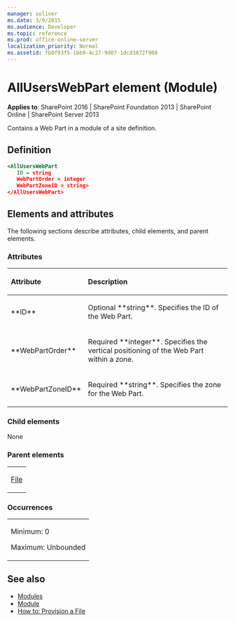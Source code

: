 ```yaml
---
manager: soliver
ms.date: 3/9/2015
ms.audience: Developer
ms.topic: reference
ms.prod: office-online-server
localization_priority: Normal
ms.assetid: fb0f93f5-1bb9-4c27-9d07-1dcd3872f908
---
```


# AllUsersWebPart element (Module)

**Applies to**: SharePoint 2016 | SharePoint Foundation 2013 | SharePoint Online | SharePoint Server 2013

Contains a Web Part in a module of a site definition.

## Definition

```XML
<AllUsersWebPart 
   ID = string 
   WebPartOrder = integer 
   WebPartZoneID = string>
</AllUsersWebPart>
```

## Elements and attributes

The following sections describe attributes, child elements, and parent elements.

### Attributes

<table>
<colgroup>
<col width="20%" />
<col width="80%" />
</colgroup>
<thead>
<tr class="header">
<th align="left"><p>Attribute</p></th>
<th align="left"><p>Description</p></th>
</tr>
</thead>
<tbody>
<tr class="odd">
<td align="left"><p>**ID**</p></td>
<td align="left"><p>Optional **string**. Specifies the ID of the Web Part.</p></td>
</tr>
<tr class="even">
<td align="left"><p>**WebPartOrder**</p></td>
<td align="left"><p>Required **integer**. Specifies the vertical positioning of the Web Part within a zone.</p></td>
</tr>
<tr class="odd">
<td align="left"><p>**WebPartZoneID**</p></td>
<td align="left"><p>Required **string**. Specifies the zone for the Web Part.</p></td>
</tr>
</tbody>
</table>

### Child elements

None

### Parent elements

<table>
<colgroup>
<col width="100%" />
</colgroup>
<tbody>
<tr class="odd">
<td align="left"><p><a href="file-element-module.md">File</a></p></td>
</tr>
</tbody>
</table>

### Occurrences

<table>
<colgroup>
<col width="100%" />
</colgroup>
<tbody>
<tr class="odd">
<td align="left"><p>Minimum: 0</p>
<p>Maximum: Unbounded</p></td>
</tr>
</tbody>
</table>


## See also

- [Modules](modules.md)
- [Module](http://msdn.microsoft.com/library/e5eeed6e-d785-496d-82b5-08d153588045(Office.15).aspx)
- [How to: Provision a File](http://msdn.microsoft.com/library/438d5a75-7f39-4fa9-a365-d86e8ba967b6(Office.15).aspx)








